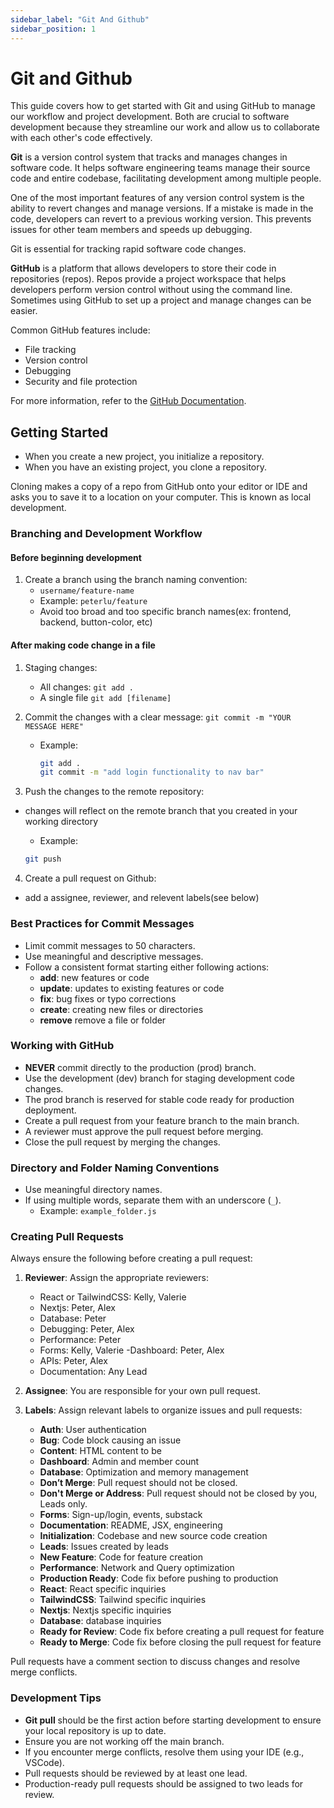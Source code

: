 ```yaml
---
sidebar_label: "Git And Github"
sidebar_position: 1
---
```


# Git and Github

This guide covers how to get started with Git and using GitHub to manage our workflow and project development. Both are crucial to software development because they streamline our work and allow us to collaborate with each other's code effectively.

**Git** is a version control system that tracks and manages changes in software code. It helps software engineering teams manage their source code and entire codebase, facilitating development among multiple people.

One of the most important features of any version control system is the ability to revert changes and manage versions. If a mistake is made in the code, developers can revert to a previous working version. This prevents issues for other team members and speeds up debugging.

Git is essential for tracking rapid software code changes.

**GitHub** is a platform that allows developers to store their code in repositories (repos). Repos provide a project workspace that helps developers perform version control without using the command line. Sometimes using GitHub to set up a project and manage changes can be easier.

Common GitHub features include:

- File tracking
- Version control
- Debugging
- Security and file protection

For more information, refer to the [GitHub Documentation](https://docs.github.com/en/repositories/creating-and-managing-repositories/about-repositories).

## Getting Started

- When you create a new project, you initialize a repository.
- When you have an existing project, you clone a repository.

Cloning makes a copy of a repo from GitHub onto your editor or IDE and asks you to save it to a location on your computer. This is known as local development.

### Branching and Development Workflow

#### Before beginning development

1. Create a branch using the branch naming convention:
   - `username/feature-name`
   - Example: `peterlu/feature`
   - Avoid too broad and too specific branch names(ex: frontend, backend, button-color, etc)

#### After making code change in a file

1. Staging changes:
   - All changes: `git add .`
   - A single file `git add [filename]`
2. Commit the changes with a clear message: `git commit -m "YOUR MESSAGE HERE"`

   - Example:

     ```bash
     git add .
     git commit -m "add login functionality to nav bar"
     ```

3. Push the changes to the remote repository:

- changes will reflect on the remote branch that you created in your working directory

  - Example:

  ```bash
  git push
  ```

4. Create a pull request on Github:

- add a assignee, reviewer, and relevent labels(see below)

### Best Practices for Commit Messages

- Limit commit messages to 50 characters.
- Use meaningful and descriptive messages.
- Follow a consistent format starting either following actions:
  - **add**: new features or code
  - **update**: updates to existing features or code
  - **fix**: bug fixes or typo corrections
  - **create**: creating new files or directories
  - **remove** remove a file or folder

### Working with GitHub

- **NEVER** commit directly to the production (prod) branch.
- Use the development (dev) branch for staging development code changes.
- The prod branch is reserved for stable code ready for production deployment.
- Create a pull request from your feature branch to the main branch.
- A reviewer must approve the pull request before merging.
- Close the pull request by merging the changes.

### Directory and Folder Naming Conventions

- Use meaningful directory names.
- If using multiple words, separate them with an underscore (`_`).
  - Example: `example_folder.js`

### Creating Pull Requests

Always ensure the following before creating a pull request:

1. **Reviewer**: Assign the appropriate reviewers:

   - React or TailwindCSS: Kelly, Valerie
   - Nextjs: Peter, Alex
   - Database: Peter
   - Debugging: Peter, Alex
   - Performance: Peter
   - Forms: Kelly, Valerie
     -Dashboard: Peter, Alex
   - APIs: Peter, Alex
   - Documentation: Any Lead

2. **Assignee**: You are responsible for your own pull request.
3. **Labels**: Assign relevant labels to organize issues and pull requests:
   - **Auth**: User authentication
   - **Bug**: Code block causing an issue
   - **Content**: HTML content to be
   - **Dashboard**: Admin and member count
   - **Database**: Optimization and memory management
   - **Don’t Merge**: Pull request should not be closed.
   - **Don't Merge or Address**: Pull request should not be closed by you, Leads only.
   - **Forms**: Sign-up/login, events, substack
   - **Documentation**: README, JSX, engineering
   - **Initialization**: Codebase and new source code creation
   - **Leads**: Issues created by leads
   - **New Feature**: Code for feature creation
   - **Performance**: Network and Query optimization
   - **Production Ready**: Code fix before pushing to production
   - **React**: React specific inquiries
   - **TailwindCSS**: Tailwind specific inquiries
   - **Nextjs**: Nextjs specific inquiries
   - **Database**: database inquiries
   - **Ready for Review**: Code fix before creating a pull request for feature
   - **Ready to Merge**: Code fix before closing the pull request for feature

Pull requests have a comment section to discuss changes and resolve merge conflicts.

### Development Tips

- **Git pull** should be the first action before starting development to ensure your local repository is up to date.
- Ensure you are not working off the main branch.
- If you encounter merge conflicts, resolve them using your IDE (e.g., VSCode).
- Pull requests should be reviewed by at least one lead.
- Production-ready pull requests should be assigned to two leads for review.
